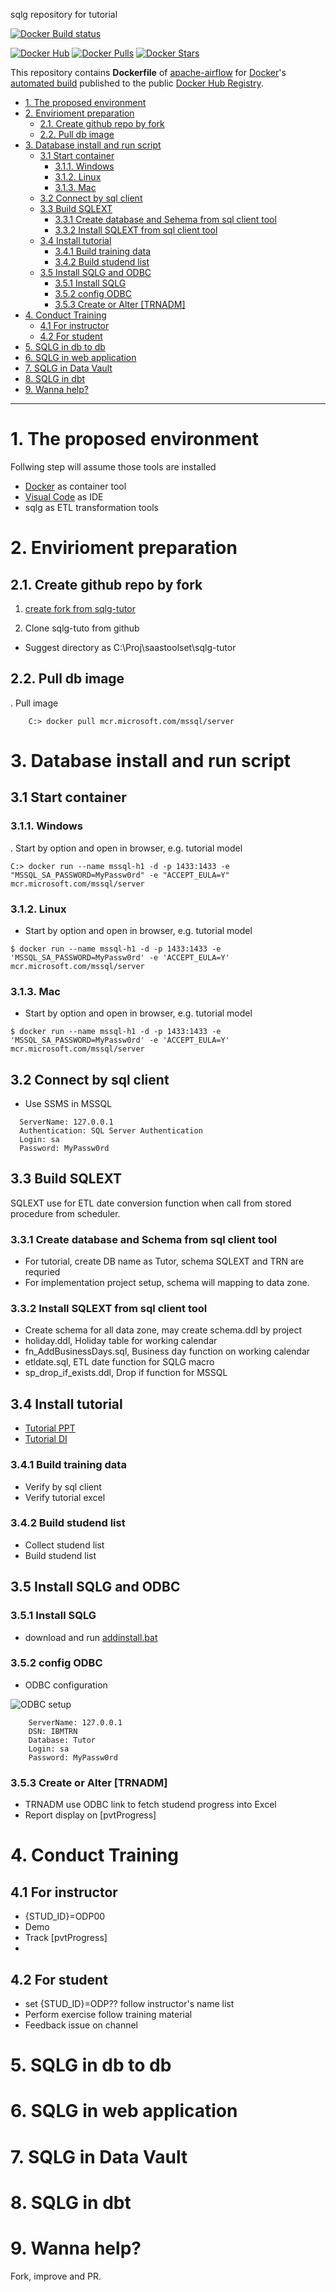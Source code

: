 sqlg  repository for tutorial

[![Docker Build status](https://img.shields.io/docker/build/saastoolset/sqlg-airflow?style=plastic)](https://hub.docker.com/r/saastoolset/sqlg-airflow/tags?ordering=last_updated)


[![Docker Hub](https://img.shields.io/badge/docker-ready-blue.svg)](https://hub.docker.com/r/saastoolset/sqlg-airflow/)
[![Docker Pulls](https://img.shields.io/docker/pulls/saastoolset/sqlg-airflow.svg)]()
[![Docker Stars](https://img.shields.io/docker/stars/saastoolset/sqlg-airflow.svg)]()

This repository contains **Dockerfile** of [apache-airflow](https://github.com/apache/incubator-airflow) for [Docker](https://www.docker.com/)'s [automated build](https://registry.hub.docker.com/u/saastoolset/sqlg-airflow/) published to the public [Docker Hub Registry](https://registry.hub.docker.com/).


- [1. The proposed environment](#1-the-proposed-environment)
- [2. Envirioment preparation](#2-envirioment-preparation)
  - [2.1. Create github repo by fork](#21-create-github-repo-by-fork)
  - [2.2. Pull db image](#22-pull-db-image)
- [3. Database install and run script](#3-database-install-and-run-script)
  - [3.1 Start container](#31-start-container)
    - [3.1.1. Windows](#311-windows)
    - [3.1.2. Linux](#312-linux)
    - [3.1.3. Mac](#313-mac)
  - [3.2 Connect by sql client](#32-connect-by-sql-client)
  - [3.3 Build SQLEXT](#33-build-sqlext)
    - [3.3.1 Create database and Sehema from sql client tool](#331-create-database-and-sehema-from-sql-client-tool)
    - [3.3.2 Install SQLEXT from sql client tool](#332-install-sqlext-from-sql-client-tool)
  - [3.4 Install tutorial](#34-install-tutorial)
    - [3.4.1 Build training data](#341-build-training-data)
    - [3.4.2 Build studend list](#342-build-studend-list)
  - [3.5 Install SQLG and ODBC](#35-install-sqlg-and-odbc)
    - [3.5.1 Install SQLG](#351-install-sqlg)
    - [3.5.2 config ODBC](#352-config-odbc)
    - [3.5.3 Create or Alter [TRNADM]](#353-create-or-alter-trnadm)
- [4. Conduct Training](#4-conduct-training)
  - [4.1 For instructor](#41-for-instructor)
  - [4.2 For student](#42-for-student)
- [5. SQLG in db to db](#5-sqlg-in-db-to-db)
- [6. SQLG in web application](#6-sqlg-in-web-application)
- [7. SQLG in Data Vault](#7-sqlg-in-data-vault)
- [8. SQLG in dbt](#8-sqlg-in-dbt)
- [9. Wanna help?](#9-wanna-help)
***
# 1. The proposed environment 
Follwing step will assume those tools are installed

- [Docker](https://www.docker.com/products/docker-desktop/) as container tool
- [Visual Code](https://code.visualstudio.com/download) as IDE
- sqlg as ETL transformation tools

# 2. Envirioment preparation

## 2.1. Create github repo by fork

1. [create fork from sqlg-tutor](https://github.com/saastoolset/sqlg-tutor/fork)

2. Clone sqlg-tuto from github
  - Suggest directory as C:\Proj\saastoolset\sqlg-tutor


## 2.2. Pull db image   
. Pull image 

```
    C:> docker pull mcr.microsoft.com/mssql/server
```
  
# 3. Database install and run script


## 3.1 Start container 

### 3.1.1. Windows

. Start by option and open in browser, e.g. tutorial model
    
```
C:> docker run --name mssql-h1 -d -p 1433:1433 -e "MSSQL_SA_PASSWORD=MyPassw0rd" -e "ACCEPT_EULA=Y" mcr.microsoft.com/mssql/server
```

### 3.1.2. Linux
- Start by option and open in browser, e.g. tutorial model    

```
$ docker run --name mssql-h1 -d -p 1433:1433 -e 'MSSQL_SA_PASSWORD=MyPassw0rd' -e 'ACCEPT_EULA=Y' mcr.microsoft.com/mssql/server
```

### 3.1.3. Mac
- Start by option and open in browser, e.g. tutorial model 
  
```
$ docker run --name mssql-h1 -d -p 1433:1433 -e 'MSSQL_SA_PASSWORD=MyPassw0rd' -e 'ACCEPT_EULA=Y' mcr.microsoft.com/mssql/server
```

## 3.2 Connect by sql client
- Use SSMS in MSSQL
  
```
  ServerName: 127.0.0.1
  Authentication: SQL Server Authentication
  Login: sa
  Password: MyPassw0rd
```

## 3.3 Build SQLEXT

  SQLEXT use for ETL date conversion function when call from stored procedure from scheduler.

### 3.3.1 Create database and Schema from sql client tool
- For tutorial, create DB name as Tutor, schema SQLEXT and TRN are requried
- For implementation project setup, schema will mapping to data zone.

### 3.3.2 Install SQLEXT from sql client tool

- Create schema for all data zone, may create schema.ddl by project
- holiday.ddl, Holiday table for working calendar
- fn_AddBusinessDays.sql, Business day function on working calendar
- etldate.sql, ETL date function for SQLG macro
- sp_drop_if_exists.ddl, Drop if function for MSSQL
  

## 3.4 Install tutorial
- [Tutorial PPT](doc/LI-BDM-Train-v2.1.pptx)
- [Tutorial DI](doc/LI_TRN_DI_v2.1-instructuor.xlsm)

### 3.4.1 Build training data
- Verify by sql client 
- Verify tutorial excel


### 3.4.2 Build studend list
- Collect studend list
- Build studend list

## 3.5 Install SQLG and ODBC
### 3.5.1 Install SQLG
- download and run [addinstall.bat](https://ibm.ent.box.com/folder/167973666600?s=i2a1z26ga114wdq7rnmrjoavp9mx9mfb)

### 3.5.2 config ODBC
- ODBC configuration

![ODBC setup](doc/Resources/odbc-setup.png)  

```
    ServerName: 127.0.0.1
    DSN: IBMTRN
    Database: Tutor
    Login: sa
    Password: MyPassw0rd
```

### 3.5.3 Create or Alter [TRNADM]
- TRNADM use ODBC link to fetch studend progress into Excel
- Report display on [pvtProgress]


# 4. Conduct Training
## 4.1 For instructor
- {STUD_ID}=ODP00
- Demo
- Track [pvtProgress]
- 
## 4.2 For student
- set {STUD_ID}=ODP?? follow instructor's name list
- Perform exercise follow training material
- Feedback issue on channel


# 5. SQLG in db to db

# 6. SQLG in web application

# 7. SQLG in Data Vault

# 8. SQLG in dbt

# 9. Wanna help?

Fork, improve and PR.
